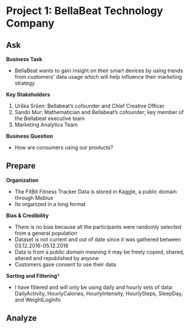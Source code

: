 # Project 1: BellaBeat Technology Company 

## Ask 
**Business Task** 
* BellaBeat wants to gain insight on their smart devices by using trends from customers' data usage which will help influence their marketing strategy

**Key Stakeholders**
1. Urška Sršen: Bellabeat’s cofounder and Chief Creative Officer
2. Sando Mur: Mathematician and Bellabeat’s cofounder; key member of the Bellabeat executive team
3. Marketing Analytics Team

**Business Question** 
* How are consumers using our products? 


## Prepare 
**Organization** 
* The FitBit Fitness Tracker Data is stored in Kaggle, a public domain through Mobius 
* Its organized in a long format 

**Bias & Credibility**
* There is no bias because all the participants were randomly selected from a general population
* Dataset is not current and out of date since it was gathered between 03.12.2016-05.12.2016
* Data is from a public domain meaning it may be freely copied, shared, altered and republished by anyone
* Customers gave consent to use their data 

**Sorting and Filtering*** 
* I have filtered and will only be using daily and hourly sets of data: DailyActivity, HourlyCalories, HourlyIntensity, HourlySteps, SleepDay, and WeightLogInfo


## Analyze

